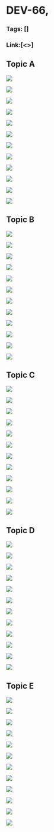 # DEV-66,
### Tags: []
### Link:[<>]

## Topic A
![](../images/DEV-66/DEV-66-A1.png)

![](../images/DEV-66/DEV-66-A2.png)

![](../images/DEV-66/DEV-66-A3.png)

![](../images/DEV-66/DEV-66-A4.png)

![](../images/DEV-66/DEV-66-A5.png)

![](../images/DEV-66/DEV-66-A6.png)

![](../images/DEV-66/DEV-66-A7.png)

![](../images/DEV-66/DEV-66-A8.png)

![](../images/DEV-66/DEV-66-A9.png)

![](../images/DEV-66/DEV-66-A10.png)

![](../images/DEV-66/DEV-66-A11.png)

![](../images/DEV-66/DEV-66-A12.png)

## Topic B
![](../images/DEV-66/DEV-66-B1.png)

![](../images/DEV-66/DEV-66-B2.png)

![](../images/DEV-66/DEV-66-B3.png)

![](../images/DEV-66/DEV-66-B4.png)

![](../images/DEV-66/DEV-66-B5.png)

![](../images/DEV-66/DEV-66-B6.png)

![](../images/DEV-66/DEV-66-B7.png)

![](../images/DEV-66/DEV-66-B8.png)

![](../images/DEV-66/DEV-66-B9.png)

![](../images/DEV-66/DEV-66-B10.png)

![](../images/DEV-66/DEV-66-B11.png)

![](../images/DEV-66/DEV-66-B12.png)

## Topic C
![](../images/DEV-66/DEV-66-C1.png)

![](../images/DEV-66/DEV-66-C2.png)

![](../images/DEV-66/DEV-66-C3.png)

![](../images/DEV-66/DEV-66-C4.png)

![](../images/DEV-66/DEV-66-C5.png)

![](../images/DEV-66/DEV-66-C6.png)

![](../images/DEV-66/DEV-66-C7.png)

![](../images/DEV-66/DEV-66-C8.png)

![](../images/DEV-66/DEV-66-C9.png)

![](../images/DEV-66/DEV-66-C10.png)

![](../images/DEV-66/DEV-66-C11.png)

![](../images/DEV-66/DEV-66-C12.png)

## Topic D
![](../images/DEV-66/DEV-66-D1.png)

![](../images/DEV-66/DEV-66-D2.png)

![](../images/DEV-66/DEV-66-D3.png)

![](../images/DEV-66/DEV-66-D4.png)

![](../images/DEV-66/DEV-66-D5.png)

![](../images/DEV-66/DEV-66-D6.png)

![](../images/DEV-66/DEV-66-D7.png)

![](../images/DEV-66/DEV-66-D8.png)

![](../images/DEV-66/DEV-66-D9.png)

![](../images/DEV-66/DEV-66-D10.png)

![](../images/DEV-66/DEV-66-D11.png)

![](../images/DEV-66/DEV-66-D12.png)

## Topic E
![](../images/DEV-66/DEV-66-E1.png)

![](../images/DEV-66/DEV-66-E2.png)

![](../images/DEV-66/DEV-66-E3.png)

![](../images/DEV-66/DEV-66-E4.png)

![](../images/DEV-66/DEV-66-E5.png)

![](../images/DEV-66/DEV-66-E6.png)

![](../images/DEV-66/DEV-66-E7.png)

![](../images/DEV-66/DEV-66-E8.png)

![](../images/DEV-66/DEV-66-E9.png)

![](../images/DEV-66/DEV-66-E10.png)

![](../images/DEV-66/DEV-66-E11.png)

![](../images/DEV-66/DEV-66-E12.png)

